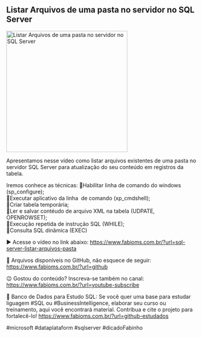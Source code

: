 ## Listar Arquivos de uma pasta no servidor no SQL Server

<img src="https://fabioms.com.br/uploads/youtube/K4KYVr_BalI.png" alt="Listar Arquivos de uma pasta no servidor no SQL Server" title="SQL Server" width="320"/>

Apresentamos nesse vídeo como listar arquivos existentes de uma pasta no servidor SQL Server para atualização do seu conteúdo em registros da tabela.

Iremos conhece as técnicas:
🔹Habilitar linha de comando do windows (sp_configure);  
🔹Executar aplicativo da linha  de comando (xp_cmdshell);  
🔹Criar tabela temporária;  
🔹Ler e salvar contéudo de arquivo XML na tabela (UDPATE, OPENROWSET);  
🔹Execução repetida de instrução SQL (WHILE);  
🔹Consulta SQL dinâmica (EXEC)  

▶️ Acesse o vídeo no link abaixo:
https://www.fabioms.com.br/?url=sql-server-listar-arquivos-pasta

📁 Arquivos disponíveis no GitHub, não esquece de seguir:
https://www.fabioms.com.br/?url=github

😉 Gostou do conteúdo? Inscreva-se também no canal:
https://www.fabioms.com.br/?url=youtube-subscribe

🎁 Banco de Dados para Estudo SQL:
Se você quer uma base para estudar liguagem #SQL ou #BusinessIntelligence, elaborar seu curso ou treinamento, aqui você encontrará material. 
Contribua e cite o projeto para fortalecê-lo!
https://www.fabioms.com.br/?url=github-estudados

#microsoft #dataplataform #sqlserver #dicadoFabinho
